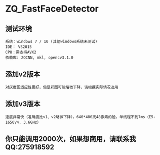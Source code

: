 # ZQ_FastFaceDetector

## 测试环境
	
	系统：windows 7 / 10 (其他windows系统未测试)
	IDE： VS2015
	CPU：需支持AVX2
	依赖库: ZQCNN, mkl, opencv3.1.0

## 添加v2版本

	对灰度图适应性更好，但是彩图可能略微下降，请根据实际情况选用
	
## 添加v3版本
	
	速度非常快（准确度比v1、v2略微下降），640*480找48像素的脸，单线程不到7ms（E5-1650V4, 3.6GHz）

## 你只能调用2000次，如果想商用，请联系我QQ:275918592
